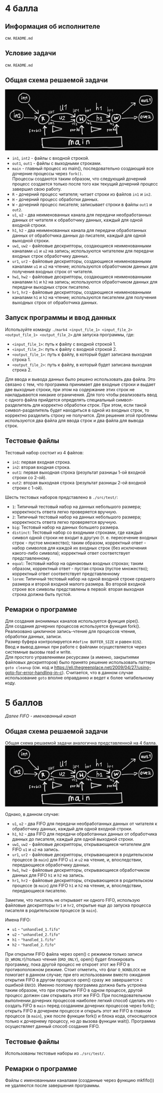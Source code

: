 # 4 балла

## Информация об исполнителе
см. `README.md`

## Условие задачи
см. `README.md`

## Общая схема решаемой задачи
![4: Схема процессов](./pics/4-process-graph.png)
- `in1`, `int2` - файлы с входной строкой.
- `out1`, `out1` - файлы с выходными строками.
- `main` - главный процесс из main(), последовательно создающий все дочерние процессы через `fork()`.  
  Процессы создаются таким образом, что следующий дочерний процесс создается только после того как текущий дочерний процесс завершил свою работу.
- `R` - дочерний процесс читателя; читает строки из файлов `in1` и `in2`.
- `H` - дочерний процесс обработки данных.
- `W` - дочерний процесс писателя; записывает строки в файлы `out1` и `out2`.
- `u1`, `u2` - два неименованных канала для передачи необработанных данных от читателя к обработчику данных, каждый для одной входной строки.
- `h1`, `h2` - два неименованных канала для передачи обработанных данных от обработчика данных до писателя, каждый для одной выходной строки.
- `uw1`, `uw2` - файловые дескрипторы, создающиеся неименованными каналами `u1` и `u2` на запись; используются читателем для передачи входных строк обработчику данных.
- `ur1`, `ur2` - файловые дескрипторы, создающиеся неименованными каналами `u1` и `u2` на чтение; используются обработчиком данных для получения входных строк от читателя.
- `hw1`, `hw2` - файловые дескрипторы, создающиеся неименованными каналами `h1` и `h2` на запись; используются обработчиком данных для передачи выходных строк писателю.
- `hr1`, `hr2` - файловые дескрипторы, создающиеся неименованными каналами `h1` и `h2` на чтение; используются писателем для получения выходных строк от обработчика данных.

## Запуск программы и ввод данных
Используйте команду `./mark4 <input_file_1> <input_file_2> <output_file_1> <output_file_2>` для запуска программы, где:
- `<input_file_1>`: путь к файлу с входной строкой 1.
- `<input_file_2>`: путь к файлу с входной строкой 2.
- `<output_file_1>`: путь к файлу, в который будет записана выходная строка 1.
- `<output_file_2>`: путь к файлу, в который будет записана выходная строка 2.

Для ввода и вывода данных было решено использовать два файла. Это связано с тем, что программа принимает две входные строки и выдает две выходные строки, при этом на содержание этих строк не накладываются никакие ограничения. Для того чтобы реализовать ввод с одного файла прийдется определять специальный символ-разделитель для корректно обработки строк. При этом, если такой символ-разделитель будет находиться в одной из входных строк, то корректно разделить строку не получится. Для решения этой проблемы используются два файла для ввода строк и два файла для вывода строк.    

## Тестовые файлы
Тестовый набор состоит из 4 файлов:
- `in1`: первая входная строка.
- `in2`: вторая входная строка.
- `out1`: первая выходная строка (результат разницы 1-ой входной строки со 2-ой).
- `out2`: вторая выходная строка (результат разницы 2-ой входной строки с 1-ой).

Шесть тестовых наборов представлено в `./src/test/`:
- `1`: Типичный тестовый набор на данных небольшого размера; корректность ответа легко проверяется вручную. 
- `2`: Типичный тестовый набор на данных небольшого размера; корректность ответа легко проверяется вручную. 
- `big`: Тестовый набор на данных большего размера.
- `distinct`: Тестовый набор со входными строками, где каждый символ одной строки не входит в другую (т. е. пересечение входных строк - пустое множество); таким образом, корректный ответ - набор символов для каждой их входных строк (без исключения какого-либо символа); корректный ответ соответствует представленному.
- `equal`: Тестовый набор на одинаковых входных строках; таким образом, корректный ответ - пустая строка (пустое множество); корректный ответ соответствует представленному
- `lorem`: Типичный тестовый набор на одной входной строке среднего размера и второй входной малого размера. Во второй входной строке все символы представлены в первой: вторая выходная строка должна быть пустой.  

## Ремарки о программе
Для создания анонимных каналов используется функция pipe().   
Для создания дочерних процессов используется функция fork().  
Реализовано цикличное запись-чтение для процессов чтения, обработки данных, записи.  
Размер буфера контролируется `#define BUFFER_SIZE` и равен `8192`.  
Ввод и вывод данных при работе с файлами осуществляется через системные вызовы read и write.  
Для простого управлениями ресурсами (а именно, закрытиями файловых дескрипторов) было принято решение использовать паттерн `goto cleanup` (см. код и https://eli.thegreenplace.net/2009/04/27/using-goto-for-error-handling-in-c). Считается, что в данном случае использование `goto` вполне оправданно и ведет к более читабельному коду.  

# 5 баллов
*Далее FIFO - именованный канал*

## Общая схема решаемой задачи
Общая схема решаемой задачи аналогична представленной на 4 балла.  
![4: Схема процессов](./pics/4-process-graph.png)

Однако, в данном случае:
- `u1`, `u2` - два FIFO для передачи необработанных данных от читателя к обработчику данных, каждый для одной входной строки.
- `h1`, `h2` - два FIFO для передачи обработанных данных от обработчика данных до писателя, каждый для одной выходной строки.
- `uw1`, `uw2` - файловые дескрипторы, открывающиеся читателем для FIFO `u1` и `u2` на запись.
- `ur1`, `ur2` - файловые дескрипторы, открывающиеся в родительском процессе (в `main`) для FIFO `u1` и `u2` на чтение, и, впоследствии, передающиеся обработчику данных.
- `hw1`, `hw2` - файловые дескрипторы, открывающиеся обработчиком данных для FIFO `h1` и `h2` на запись.
- `hr1`, `hr2` - файловые дескрипторы, открывающиеся в родительском процессе (в `main`) для FIFO `h1` и `h2` на чтение, и, впоследствии, передающиеся писателю.

Заметим, что писатель не открывает ни одного FIFO, использую файловые дескрипторы `hr1` и `hr2`, открытые еще до запуска процесса писателя в родительском процессе (в `main`).  

Имена FIFO:
- `u1` - `"unhandled_1.fifo"`
- `u2` - `"unhandled_2.fifo"`
- `h1` - `"handled_1.fifo"`
- `h2` - `"handled_2.fifo"`

При открытии FIFO файла через open() с режимом только записи (`O_WRONLY`)/только чтения (`ORD_ONLY`), open() будет блокировать программу, пока 
другой процесс не откроет этот же FIFO в противоположном режиме. Стоит отметить, что флаг `O_NONBLOCK` не помогает в данном случае; при его использовании вместо ожидания открытия FIFO в другом процессе open() сразу же завершается с ошибкой `ENXIO`. Именно поэтому программа должна быть устроена таким образом, что при открытии FIFO в одном процессе, другой процесс должен сам открывать этот же FIFO. При последовательном выполнении дочерних процессов наиболее легкий способ сделать это - создать FIFO в `main` перед созданием дочерних процессов через fork(); открыть FIFO в дочернем процессе и открыть этот же FIFO в главном процессе (в `main`), уже после функции fork() и блока кода, относящегося только к дочернему процессу, но до вызова функции wait(). Программа осуществляет данный способ создания FIFO.

## Тестовые файлы
Использованы тестовые наборы из `./src/test/`.  


## Ремарки о программе
Файлы с именованными каналами (созданные через функцию mkfifo()) не удаляются после завершения программы.  
